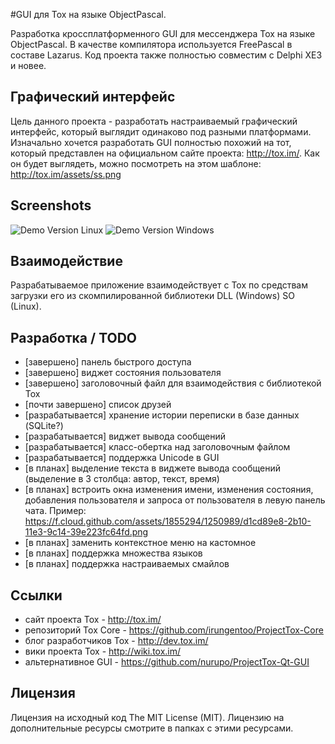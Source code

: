 #GUI для Tox на языке ObjectPascal.

Разработка кроссплатформенного GUI для мессенджера Tox на языке ObjectPascal. В качестве компилятора используется FreePascal в составе Lazarus. Код проекта также полностью совместим с Delphi XE3 и новее.

## Графический интерфейс
Цель данного проекта - разработать настраиваемый графический интерфейс, который выглядит одинаково под разными платформами. Изначально хочется разработать GUI полностью похожий на тот, который представлен на официальном сайте проекта: http://tox.im/. Как он будет выглядеть, можно посмотреть на этом шаблоне: http://tox.im/assets/ss.png

## Screenshots
![](http://i.imgur.com/gg7c2FA.png "Demo Version Linux")
![](http://i.imgur.com/FsrhFf4.png "Demo Version Windows")

## Взаимодействие
Разрабатываемое приложение взаимодействует с Tox по средствам загрузки его из скомпилированной библиотеки DLL (Windows) SO (Linux).

## Разработка / TODO
* [завершено] панель быстрого доступа
* [завершено] виджет состояния пользователя
* [завершено] заголовочный файл для взаимодействия с библиотекой Tox
* [почти завершено] список друзей
* [разрабатывается] хранение истории переписки в базе данных (SQLite?)
* [разрабатывается] виджет вывода сообщений
* [разрабатывается] класс-обертка над заголовочным файлом
* [разрабатывается] поддержка Unicode в GUI
* [в планах] выделение текста в виджете вывода сообщений (выделение в 3 столбца: автор, текст, время)
* [в планах] встроить окна изменения имени, изменения состояния, добавления пользователя и запроса от пользователя в левую панель чата. Пример: https://f.cloud.github.com/assets/1855294/1250989/d1cd89e8-2b10-11e3-9c14-39e223fc64fd.png
* [в планах] заменить контекстное меню на кастомное
* [в планах] поддержка множества языков
* [в планах] поддержка настраиваемых смайлов

## Ссылки
* сайт проекта Tox - http://tox.im/
* репозиторий Tox Core - https://github.com/irungentoo/ProjectTox-Core
* блог разработчиков Tox - http://dev.tox.im/
* вики проекта Tox - http://wiki.tox.im/
* альтернативное GUI - https://github.com/nurupo/ProjectTox-Qt-GUI

## Лицензия
Лицензия на исходный код The MIT License (MIT).
Лицензию на дополнительные ресурсы смотрите в папках с этими ресурсами.
